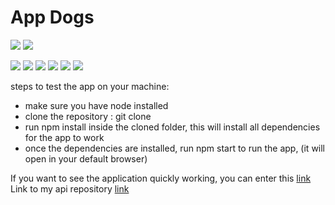 # App Dogs

![](https://dsm01pap002files.storage.live.com/y4mTjj1EH6cxwCOi0ctDHvTJgEvuIdBvqcz2RqiZqTqJdG8apQkKARDO-vYvQK_KdUu7pDHoX43cPPvQKG-_Ts-gZ5MwVdceimuCnwnSWhhF0Ze7mQQdf1fQa1irdp0EaB7aDP_Phrm_E_d-kKHMMd3__H7gCcwf_lNCLVvRC3nBdA955VLsqlzPMvptwf2TZKb?width=256&height=127&cropmode=none)
![](https://dsm01pap002files.storage.live.com/y4mxw4fjjMQbH77lOLjDuRR4hWS-vdz0ItflC5dYspU6ilP6lfAuN3pqJFPTnYllR0ySzij3fw04LiJCj9K7lNH8RFtOzPSdUjavQrHK56ODZhX0xA7IDYOPNvWtqFgNZ9i24apOWxpjrAKPlwpAQCp_MpuwA2csPzkquuQUKjaiVqlFVEVTbSR6HXduJFu_u-f?width=256&height=130&cropmode=none)

![](https://dsm01pap002files.storage.live.com/y4mggxpfoAzResAWRHwY5V1EkD7vBfgldKKqaA5UdTD9uOqNg1MU98apDiyOuGMJ5E78pXuLkrDNbcYCOJpfkicFXMfngwZpwwSdxjTfcdRlpkiABiDel17k72gzkGeSsM4wnM4aBDRAFkenSxwJLrZosSTxZh95G_2KHO4JiSizv30BZzb3quT5hBunMl1JqPA?width=256&height=130&cropmode=none)
![](https://dsm01pap002files.storage.live.com/y4mEaZ4NtfZHLu6DWmrWKigZ3V9jmwCXQTK0oHYP88CO5BtGlVRxVuq8imzHEk151Wq6zndqksWKUlQcyuO3oRzdOfnw8pDFq3ecreM7CbcicDz_2wIc_9-I4lT7FB_TCHLkzLgPsjATSJUucGmK-2T_rgpcEAUg8BSHubcU-uiUBp4P-lOu7Jm0QliP2KSh_zk?width=256&height=127&cropmode=none)
![](https://dsm01pap002files.storage.live.com/y4mLJpx1uyni34RjLEkrFDCu1sL-226XRD16T-CTeRojOfi6_1aSFz2OJ2UucpZHe7lXO_2m7M8-3HGphv-bTVMKq0JuCjOS7dUBnDX6Wgn5Pl-g2iBXR41w89J56mLaSlz0GbDr-4NhKZTHAvP7e8X8377dseHTu5vuCcwdB8IGYpJbb6L2NqLxGKqVwHQUcTR?width=256&height=144&cropmode=none)
![](https://dsm01pap002files.storage.live.com/y4mQCFMH_74YINYK6qd0bF9K7aCdiVVXOwfxmmd_MmLYChEPOYPjrEIJJ_3jc6uEbJSPFEDWMSnTsfM3-E5T1XPYocf9GHS_vFahGfAfER47hPs5TbYb_riWZf-IflAR8X3Hv9URDZUw68r8GWChD4BphU6TE--QOViWZW_TavW5jDhE4QOjIyan9Da0i_tEZ7N?width=660&height=543&cropmode=none)
![](https://dsm01pap002files.storage.live.com/y4mjjgoMvmyz2FKT05DY7xpGCyuRKgwHyapWdmKft3QAU70jroNqn0LNnDsXR51-MR3MiM5BRCWhJA4MDsn8Lmkj9tDSxzTeYjwZalP_SYtnFZNeKp7JzXl8z5P1DbSWk3LhtXAVR3_3rMed5lshyIULsuVlXUcG0zfEVXRyqLGbjZzteDX-19ISPWsqbdUYRud?width=256&height=131&cropmode=none)
![](https://dsm01pap002files.storage.live.com/y4m3e0QJePlCVmgkQ1Db2xQGEiYaQAPAVxjxiPiBcYX5FCQrIbTPvm5XUAQpe_P6z42hFbrDFxQv8lSwzJ9pHztefwd0ivXgVlNeiriF_dxs-WiXHR44sbNxvSJzoEDq1_awcMo-FLXbkwQTaM7euPhfVpbCn3mEEmNrYgPJhj8gmf4JH1-z9aRMvTQgNmfDkIk?width=256&height=130&cropmode=none)



steps to test the app on your machine:
* make sure you have node installed
* clone the repository : git clone <copied repository link>
* run npm install inside the cloned folder, this will install all dependencies for the app to work
* once the dependencies are installed, run npm start to run the app, (it will open in your default browser)
  
If you want to see the application quickly working, you can enter this [link](https://dogs-app-client.vercel.app/)
Link to my api repository  [link](https://github.com/KevinSDJ/api-dogs)
